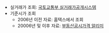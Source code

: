 
- 실거래가 조회: [국토교통부 실거래가공개시스템](https://rt.molit.go.kr)
- 기준시가 조회
	- 2006년 이전 자료: 홈택스에서 조회
	- 20006년 및 이후 자료: [부동산공시가격 알리미](https://www.realtyprice.kr)